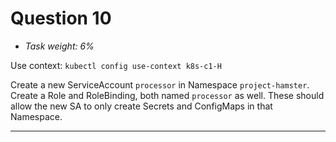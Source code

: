 # Question 10

- *Task weight: 6%*

Use context: `kubectl config use-context k8s-c1-H`

Create a new ServiceAccount `processor` in Namespace `project-hamster`. Create a Role and RoleBinding, both named `processor` as well. These should allow the new SA to only create Secrets and ConfigMaps in that Namespace.

---
